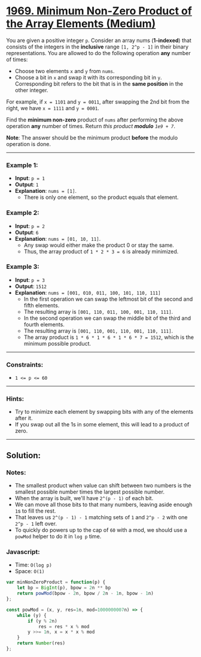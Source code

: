 # [1969. Minimum Non-Zero Product of the Array Elements (Medium)](https://leetcode.com/problems/minimum-non-zero-product-of-the-array-elements/)

You are given a positive integer `p`. Consider an array nums (**1-indexed**) that consists of the integers in the **inclusive** range `[1, 2^p - 1]` in their binary representations. You are allowed to do the following operation **any** number of times:
 - Choose two elements `x` and `y` from `nums`.
 - Choose a bit in `x` and swap it with its corresponding bit in `y`. Corresponding bit refers to the bit that is in the **same position** in the other integer.

For example, if `x = 1101` and `y = 0011`, after swapping the 2nd bit from the right, we have `x = 1111` and `y = 0001`.

Find the **minimum non-zero** product of `nums` after performing the above operation **any** number of times. Return _this product **modulo** `1e9 + 7`_.

**Note**: The answer should be the minimum product **before** the modulo operation is done.

---
### Example 1:
 - **Input**: `p = 1`
 - **Output**: `1`
 - **Explanation**: `nums = [1]`.
   - There is only one element, so the product equals that element.

### Example 2:
 - **Input**: `p = 2`
 - **Output**: `6`
 - **Explanation**: `nums = [01, 10, 11]`.
   - Any swap would either make the product 0 or stay the same.
   - Thus, the array product of `1 * 2 * 3 = 6` is already minimized.

### Example 3:
 - **Input**: `p = 3`
 - **Output**: `1512`
 - **Explanation**: `nums = [001, 010, 011, 100, 101, 110, 111]`
   - In the first operation we can swap the leftmost bit of the second and fifth elements.
   - The resulting array is `[001, 110, 011, 100, 001, 110, 111]`.
   - In the second operation we can swap the middle bit of the third and fourth elements.
   - The resulting array is `[001, 110, 001, 110, 001, 110, 111]`.
   - The array product is `1 * 6 * 1 * 6 * 1 * 6 * 7 = 1512`, which is the minimum possible product.

---
### Constraints:
 - `1 <= p <= 60`

---
### Hints:
 - Try to minimize each element by swapping bits with any of the elements after it.
 - If you swap out all the 1s in some element, this will lead to a product of zero.

---
## Solution:
### Notes:
 - The smallest product when value can shift between two numbers is the smallest possible number times the largest possible number.
 - When the array is built, we'll have `2^(p - 1)` of each bit.
 - We can move all those bits to that many numbers, leaving aside enough `1`s to fill the rest.
 - That leaves us `2^(p - 1) - 1` matching sets of `1` and `2^p - 2` with one `2^p - 1` left over.
 - To quickly do powers up to the cap of `60` with a mod, we should use a `powMod` helper to do it in `log p` time.

### Javascript:
 - Time: `O(log p)`
 - Space: `O(1)`

```js
var minNonZeroProduct = function(p) {
    let bp = BigInt(p), bpow = 2n ** bp
    return powMod(bpow - 2n, bpow / 2n - 1n, bpow - 1n)
};

const powMod = (x, y, res=1n, mod=1000000007n) => {
    while (y) {
        if (y % 2n)
            res = res * x % mod
        y >>= 1n, x = x * x % mod
    }
    return Number(res)
};
```
